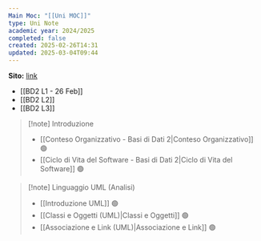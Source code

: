 ```yaml
---
Main Moc: "[[Uni MOC]]"
type: Uni Note
academic year: 2024/2025
completed: false
created: 2025-02-26T14:31
updated: 2025-03-04T09:44
---
```

**Sito:** [link](https://elearning.uniroma1.it/course/view.php?id=17659&section=5)

- [[BD2 L1 - 26 Feb]]
- [[BD2 L2]]
- [[BD2 L3]]

>[!note] Introduzione
>- [[Conteso Organizzativo - Basi di Dati 2|Conteso Organizzativo]] 🟢
>- [[Ciclo di Vita del Software - Basi di Dati 2|Ciclo di Vita del Software]] 🟢

>[!note] Linguaggio UML (Analisi)
>- [[Introduzione UML]] 🟢
>- [[Classi e Oggetti (UML)|Classi e Oggetti]] 🟢
>- [[Associazione e Link (UML)|Associazione e Link]] 🟢
